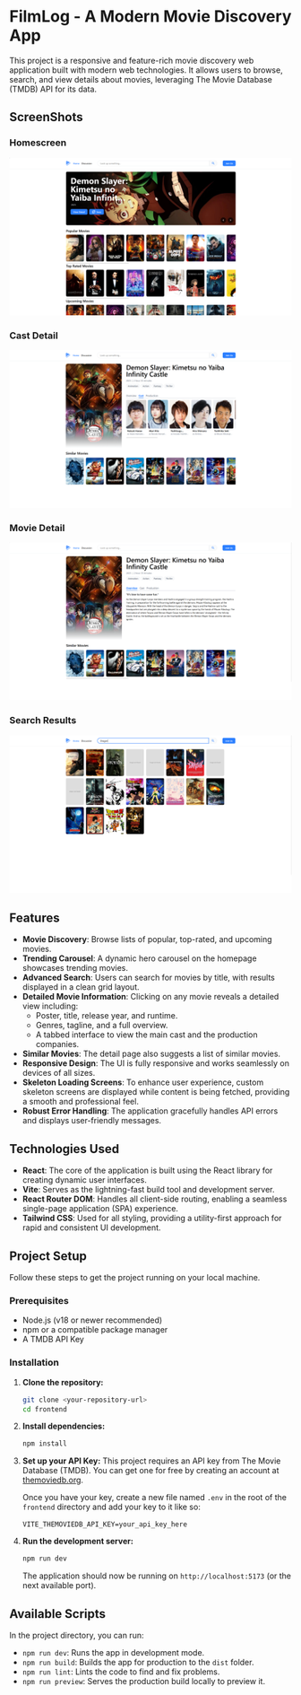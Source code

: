 # FilmLog - A Modern Movie Discovery App

This project is a responsive and feature-rich movie discovery web application built with modern web technologies. It allows users to browse, search, and view details about movies, leveraging The Movie Database (TMDB) API for its data.

## ScreenShots

### Homescreen
![Homescreen Screenshot](frontend/public/homescreen_screenshot.png)

### Cast Detail
![Cast Screenshot](frontend/public/cast_screenshot.png)

### Movie Detail
![Movie Detail Screenshot](frontend/public/moviedetail_screenshot.png)

### Search Results
![Search Screenshot](frontend/public/search_screenshot.png)

## Features

- **Movie Discovery**: Browse lists of popular, top-rated, and upcoming movies.
- **Trending Carousel**: A dynamic hero carousel on the homepage showcases trending movies.
- **Advanced Search**: Users can search for movies by title, with results displayed in a clean grid layout.
- **Detailed Movie Information**: Clicking on any movie reveals a detailed view including:
  - Poster, title, release year, and runtime.
  - Genres, tagline, and a full overview.
  - A tabbed interface to view the main cast and the production companies.
- **Similar Movies**: The detail page also suggests a list of similar movies.
- **Responsive Design**: The UI is fully responsive and works seamlessly on devices of all sizes.
- **Skeleton Loading Screens**: To enhance user experience, custom skeleton screens are displayed while content is being fetched, providing a smooth and professional feel.
- **Robust Error Handling**: The application gracefully handles API errors and displays user-friendly messages.

## Technologies Used

- **React**: The core of the application is built using the React library for creating dynamic user interfaces.
- **Vite**: Serves as the lightning-fast build tool and development server.
- **React Router DOM**: Handles all client-side routing, enabling a seamless single-page application (SPA) experience.
- **Tailwind CSS**: Used for all styling, providing a utility-first approach for rapid and consistent UI development.

## Project Setup

Follow these steps to get the project running on your local machine.

### Prerequisites

- Node.js (v18 or newer recommended)
- npm or a compatible package manager
- A TMDB API Key

### Installation

1.  **Clone the repository:**
    ```bash
    git clone <your-repository-url>
    cd frontend
    ```

2.  **Install dependencies:**
    ```bash
    npm install
    ```

3.  **Set up your API Key:**
    This project requires an API key from The Movie Database (TMDB). You can get one for free by creating an account at [themoviedb.org](https://www.themoviedb.org/).

    Once you have your key, create a new file named `.env` in the root of the `frontend` directory and add your key to it like so:

    ```
    VITE_THEMOVIEDB_API_KEY=your_api_key_here
    ```

4.  **Run the development server:**
    ```bash
    npm run dev
    ```

    The application should now be running on `http://localhost:5173` (or the next available port).

## Available Scripts

In the project directory, you can run:

- `npm run dev`: Runs the app in development mode.
- `npm run build`: Builds the app for production to the `dist` folder.
- `npm run lint`: Lints the code to find and fix problems.
- `npm run preview`: Serves the production build locally to preview it.